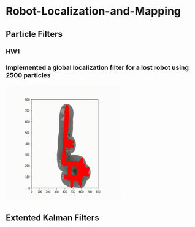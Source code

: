 ﻿# Robot-Localization-and-Mapping
## Particle Filters
### HW1 
### Implemented a global localization filter for a lost robot using 2500 particles
<img src="Pictures/HW1result.gif" width="300" height="300" />

## Extented Kalman Filters


